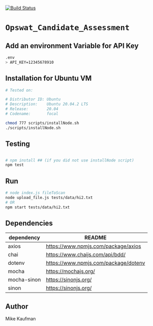 [![Build Status](https://www.travis-ci.com/mikeck1/Opswat_Candidate_Assessment.svg?branch=main)](https://www.travis-ci.com/mikeck1/Opswat_Candidate_Assessment)


# `Opswat_Candidate_Assessment`

## Add an environment Variable for API Key
```bash
.env
> API_KEY=12345678910
```

## Installation for Ubuntu VM
```bash
# Tested on:

# Distributor ID: Ubuntu
# Description:    Ubuntu 20.04.2 LTS
# Release:        20.04
# Codename:       focal

chmod 777 scripts/installNode.sh 
./scripts/installNode.sh 
```

## Testing
```bash

# npm install ## (if you did not use installNode script)
npm test
```

## Run
```bash
# node index.js fileToScan
node upload_file.js tests/data/hi2.txt 
# OR
npm start tests/data/hi2.txt 
```

## Dependencies 

| dependency | README |
| ------ | ------ |
| axios | https://www.npmjs.com/package/axios |
| chai | https://www.chaijs.com/api/bdd/ |
| dotenv | https://www.npmjs.com/package/dotenv |
| mocha | https://mochajs.org/ |
| mocha-sinon | https://sinonjs.org/ |
| sinon | https://sinonjs.org/ |

## Author
Mike Kaufman
